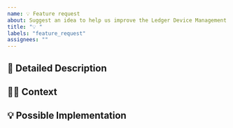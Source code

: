 ```yaml
---
name: 💡 Feature request
about: Suggest an idea to help us improve the Ledger Device Management Kit.
title: "💡 "
labels: "feature_request"
assignees: ""
---
```


<!--- 🙏 Thank you for suggesting the idea 🙏 -->

<!--- Provide a general summary of the issue in the Title above -->

## 📝 Detailed Description

<!--- Provide a detailed description of the change or addition you are proposing -->

## 🧑‍💻 Context

<!--- Why is this change important to you? How would you use it? -->
<!--- How can it benefit other users? -->

## 💡 Possible Implementation

<!--- Not obligatory, but suggest an idea for implementing addition or change -->
